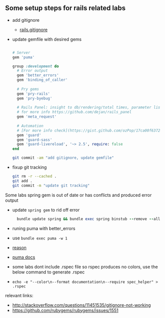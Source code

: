 ## Some setup steps for rails related labs

* add gitignore
  * [rails.gitignore](https://github.com/github/gitignore/blob/master/Rails.gitignore)
* update gemfile with desired gems
  ```ruby
  
  # Server
  gem 'puma'
  
  group :development do
    # Error output
    gem 'better_errors'
    gem 'binding_of_caller'
    
    # Pry gems
    gem 'pry-rails'
    gem 'pry-byebug'
    
    # Rails Panel: insight to db/rendering/total times, parameter list, rendered views and more
    # for more info https://github.com/dejan/rails_panel
    gem 'meta_request'
    
    # Automation
    # [For more info check](https://gist.github.com/ozPop/17ca00f63728f4656416592c83fef290)
    gem 'guard'
    gem 'guard-sass'
    gem 'guard-livereload', '~> 2.5', require: false
  end
  
  ```
  
  ```bash
  git commit -am "add gitignore, update gemfile"
  ```

* fixup git tracking
  ```bash
  git rm -r --cached .
  git add .
  git commit -m "update git tracking"
  ```

Some labs spring gem is out of date or has conflicts and produced error output
* update `spring gem` to rid off error
  ```ruby
    bundle update spring && bundle exec spring binstub --remove --all && bundle exec spring binstub --all
  ```

* runing puma with better_errors
 * use `bundle exec puma -w 1`
 * [reason](https://github.com/charliesome/better_errors#unicorn-puma-and-other-multi-worker-servers)
 * [puma docs](https://github.com/puma/puma#clustered-mode)


* some labs dont include .rspec file so rspec produces no colors, use the below command to generate .rspec
 * `echo -e "--color\n--format documentation\n--require spec_helper" > .rspec`

relevant links:

* http://stackoverflow.com/questions/11451535/gitignore-not-working
* https://github.com/rubygems/rubygems/issues/1551
